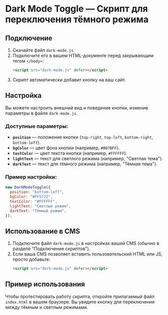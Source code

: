 # Dark Mode Toggle — Скрипт для переключения тёмного режима

## Подключение

1. Скачайте файл `dark-mode.js`.
2. Подключите его в вашем HTML-документе перед закрывающим тегом `</body>`:
   ```html
   <script src="dark-mode.js" defer></script>
   ```
3. Скрипт автоматически добавит кнопку на ваш сайт.

## Настройка

Вы можете настроить внешний вид и поведение кнопки, изменив параметры в файле `dark-mode.js`.

### Доступные параметры:

- **`position`** — положение кнопки (`top-right`, `top-left`, `bottom-right`, `bottom-left`).
- **`bgColor`** — цвет фона кнопки (например, `#007BFF`).
- **`textColor`** — цвет текста кнопки (например, `#FFFFFF`).
- **`lightText`** — текст для светлого режима (например, "Светлая тема").
- **`darkText`** — текст для тёмного режима (например, "Тёмная тема").

### Пример настройки:

```javascript
new DarkModeToggle({
  position: "bottom-left",
  bgColor: "#FF5722",
  textColor: "#FFFFFF",
  lightText: "Светлый режим",
  darkText: "Тёмный режим",
});
```

## Использование в CMS

1. Подключите файл `dark-mode.js` в настройках вашей CMS (обычно в разделе "Подключение скриптов").
2. Если ваша CMS позволяет вставить пользовательский HTML или JS, просто добавьте:
   ```html
   <script src="dark-mode.js" defer></script>
   ```

## Пример использования

Чтобы протестировать работу скрипта, откройте прилагаемый файл `index.html` в вашем браузере. Вы увидите кнопку для переключения между тёмным и светлым режимами.
